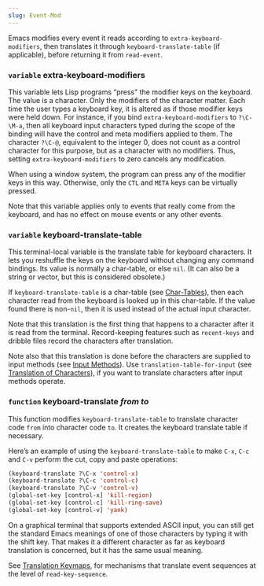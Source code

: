 ```yaml
---
slug: Event-Mod
---
```


Emacs modifies every event it reads according to `extra-keyboard-modifiers`, then translates it through `keyboard-translate-table` (if applicable), before returning it from `read-event`.

### <span className="tag variable">`variable`</span> **extra-keyboard-modifiers**

This variable lets Lisp programs “press" the modifier keys on the keyboard. The value is a character. Only the modifiers of the character matter. Each time the user types a keyboard key, it is altered as if those modifier keys were held down. For instance, if you bind `extra-keyboard-modifiers` to `?\C-\M-a`, then all keyboard input characters typed during the scope of the binding will have the control and meta modifiers applied to them. The character `?\C-@`, equivalent to the integer 0, does not count as a control character for this purpose, but as a character with no modifiers. Thus, setting `extra-keyboard-modifiers` to zero cancels any modification.

When using a window system, the program can press any of the modifier keys in this way. Otherwise, only the `CTL` and `META` keys can be virtually pressed.

Note that this variable applies only to events that really come from the keyboard, and has no effect on mouse events or any other events.

### <span className="tag variable">`variable`</span> **keyboard-translate-table**

This terminal-local variable is the translate table for keyboard characters. It lets you reshuffle the keys on the keyboard without changing any command bindings. Its value is normally a char-table, or else `nil`. (It can also be a string or vector, but this is considered obsolete.)

If `keyboard-translate-table` is a char-table (see [Char-Tables](/docs/elisp/Char_002dTables)), then each character read from the keyboard is looked up in this char-table. If the value found there is non-`nil`, then it is used instead of the actual input character.

Note that this translation is the first thing that happens to a character after it is read from the terminal. Record-keeping features such as `recent-keys` and dribble files record the characters after translation.

Note also that this translation is done before the characters are supplied to input methods (see [Input Methods](/docs/elisp/Input-Methods)). Use `translation-table-for-input` (see [Translation of Characters](/docs/elisp/Translation-of-Characters)), if you want to translate characters after input methods operate.

### <span className="tag function">`function`</span> **keyboard-translate** *from to*

This function modifies `keyboard-translate-table` to translate character code `from` into character code `to`. It creates the keyboard translate table if necessary.

Here’s an example of using the `keyboard-translate-table` to make `C-x`, `C-c` and `C-v` perform the cut, copy and paste operations:

```lisp
(keyboard-translate ?\C-x 'control-x)
(keyboard-translate ?\C-c 'control-c)
(keyboard-translate ?\C-v 'control-v)
(global-set-key [control-x] 'kill-region)
(global-set-key [control-c] 'kill-ring-save)
(global-set-key [control-v] 'yank)
```

On a graphical terminal that supports extended ASCII input, you can still get the standard Emacs meanings of one of those characters by typing it with the shift key. That makes it a different character as far as keyboard translation is concerned, but it has the same usual meaning.

See [Translation Keymaps](/docs/elisp/Translation-Keymaps), for mechanisms that translate event sequences at the level of `read-key-sequence`.
